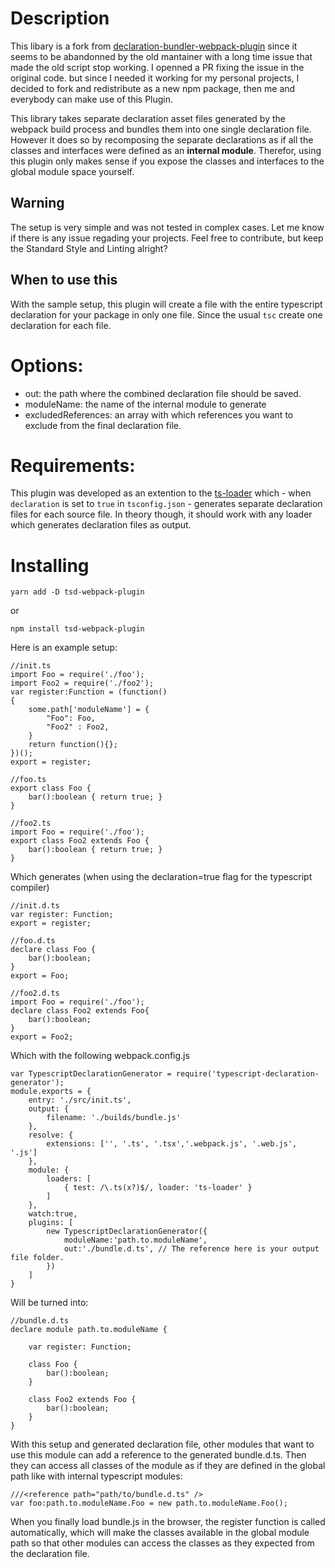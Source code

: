 # Description
This libary is a fork from [declaration-bundler-webpack-plugin](https://github.com/smol/declaration-bundler-webpack-plugin) since it seems to be abandonned by the old mantainer with a long time issue that made the old script stop working. I openned a PR fixing the issue in the original code. but since I needed it working for my personal projects, I decided to fork and redistribute as a new npm package, then me and everybody can make use of this Plugin.

This library takes separate declaration asset files generated by the webpack build process and bundles them into one single declaration file.
However it does so by recomposing the separate declarations as if all the classes and interfaces were defined as an __internal module__.
Therefor, using this plugin only makes sense if you expose the classes and interfaces to the global module space yourself.

## Warning
The setup is very simple and was not tested in complex cases. Let me know if there is any issue regading your projects. Feel free to contribute, but keep the Standard Style and Linting alright?

## When to use this
With the sample setup, this plugin will create a file with the entire typescript declaration for your package in only one file. Since the usual `tsc` create one declaration for each file.
# Options: 

- out: the path where the combined declaration file should be saved.
- moduleName: the name of the internal module to generate
- excludedReferences: an array with which references you want to exclude from the final declaration file.

# Requirements:
This plugin was developed as an extention to the [ts-loader](https://github.com/TypeStrong/ts-loader) which - when `declaration` is set to `true` in `tsconfig.json` - generates separate declaration files for each source file. In theory though, it should work with any loader which generates declaration files as output.

# Installing

    yarn add -D tsd-webpack-plugin

or

    npm install tsd-webpack-plugin

Here is an example setup:

    //init.ts
    import Foo = require('./foo');
    import Foo2 = require('./foo2');
    var register:Function = (function()
    {
        some.path['moduleName'] = {
            "Foo": Foo,
            "Foo2" : Foo2,
        }
        return function(){};
    })();
    export = register;
    
    //foo.ts
    export class Foo {
        bar():boolean { return true; }
    }
    
    //foo2.ts
    import Foo = require('./foo');
    export class Foo2 extends Foo {
        bar():boolean { return true; }
    }

Which generates (when using the declaration=true flag for the typescript compiler)

    //init.d.ts
    var register: Function;
    export = register;
    
    //foo.d.ts
    declare class Foo {
        bar():boolean;
    }
    export = Foo;
    
    //foo2.d.ts
    import Foo = require('./foo');
    declare class Foo2 extends Foo{
        bar():boolean;
    }
    export = Foo2;
    
Which with the following webpack.config.js

    var TypescriptDeclarationGenerator = require('typescript-declaration-generator');
    module.exports = {
        entry: './src/init.ts',
        output: {
            filename: './builds/bundle.js'
        },
        resolve: {
            extensions: ['', '.ts', '.tsx','.webpack.js', '.web.js', '.js']
        },
        module: {
            loaders: [
                { test: /\.ts(x?)$/, loader: 'ts-loader' }
            ]
        },
        watch:true,
        plugins: [
            new TypescriptDeclarationGenerator({
                moduleName:'path.to.moduleName',
                out:'./bundle.d.ts', // The reference here is your output file folder.
            })
        ]
    }

Will be turned into:

    //bundle.d.ts
    declare module path.to.moduleName {
    
        var register: Function;
    
        class Foo {
            bar():boolean;
        }
    
        class Foo2 extends Foo {
            bar():boolean;
        }
    }

With this setup and generated declaration file, other modules that want to use this module can add a reference to the generated bundle.d.ts. 
Then they can access all classes of the module as if they are defined in the global path like with internal typescript modules: 

    ///<reference path="path/to/bundle.d.ts" />
    var foo:path.to.moduleName.Foo = new path.to.moduleName.Foo();

When you finally load bundle.js in the browser, the register function is called automatically, which will make the classes available in the global module path so that other modules can access the classes as they expected from the declaration file.
